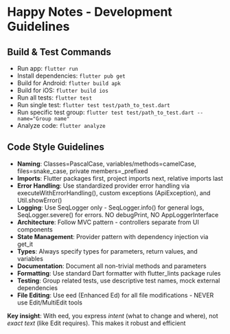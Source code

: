 # Happy Notes - Development Guidelines

## Build & Test Commands
- Run app: `flutter run`
- Install dependencies: `flutter pub get`
- Build for Android: `flutter build apk`
- Build for iOS: `flutter build ios`
- Run all tests: `flutter test`
- Run single test: `flutter test test/path_to_test.dart`
- Run specific test group: `flutter test test/path_to_test.dart --name="Group name"`
- Analyze code: `flutter analyze`

## Code Style Guidelines
- **Naming**: Classes=PascalCase, variables/methods=camelCase, files=snake_case, private members=_prefixed
- **Imports**: Flutter packages first, project imports next, relative imports last
- **Error Handling**: Use standardized provider error handling via executeWithErrorHandling(), custom exceptions (ApiException), and Util.showError()
- **Logging**: Use SeqLogger only - SeqLogger.info() for general logs, SeqLogger.severe() for errors. NO debugPrint, NO AppLoggerInterface
- **Architecture**: Follow MVC pattern - controllers separate from UI components
- **State Management**: Provider pattern with dependency injection via get_it
- **Types**: Always specify types for parameters, return values, and variables
- **Documentation**: Document all non-trivial methods and parameters
- **Formatting**: Use standard Dart formatter with flutter_lints package rules
- **Testing**: Group related tests, use descriptive test names, mock external dependencies
- **File Editing**: Use eed (Enhanced Ed) for all file modifications - NEVER use Edit/MultiEdit tools

**Key insight**: With eed, you express *intent* (what to change and where), not *exact text* (like Edit requires). This makes it robust and efficient
